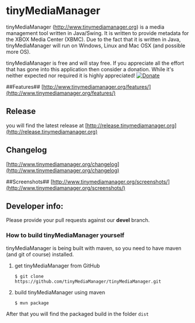 tinyMediaManager
========================

tinyMediaManager (http://www.tinymediamanager.org) is a media management tool written in Java/Swing. It is written to provide metadata for the XBOX Media Center (XBMC). Due to the fact that it is written in Java, tinyMediaManager will run on Windows, Linux and Mac OSX (and possible more OS).

tinyMediaManager is free and will stay free. If you appreciate all the effort that has gone into this application then consider a donation. While it's neither expected nor required it is highly appreciated!
[![Donate][1]][2]

[1]: https://www.paypal.com/en_US/i/btn/btn_donate_SM.gif
[2]: http://www.tinymediamanager.org/donate/

##Features##
[http://www.tinymediamanager.org/features/](http://www.tinymediamanager.org/features/)

## Release
you will find the latest release at [http://release.tinymediamanager.org](http://release.tinymediamanager.org)

## Changelog
[http://www.tinymediamanager.org/changelog](http://www.tinymediamanager.org/changelog)

##Screenshots##
[http://www.tinymediamanager.org/screenshots/](http://www.tinymediamanager.org/screenshots/)

## Developer info:
Please provide your pull requests against our **devel** branch.

### How to build tinyMediaManager yourself
tinyMediaManager is being built with maven, so you need to have maven (and git of course) installed.

1. get tinyMediaManager from GitHub

   `$ git clone https://github.com/tinyMediaManager/tinyMediaManager.git`

2. build tinyMediaManager using maven

   `$ mvn package`

After that you will find the packaged build in the folder `dist`